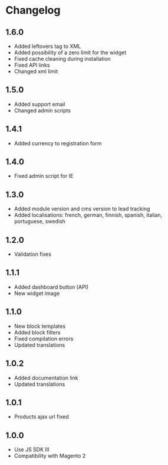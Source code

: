 # Changelog

## 1.6.0
* Added leftovers tag to XML
* Added possibility of a zero limit for the widget
* Fixed cache cleaning during installation
* Fixed API links
* Changed xml limit

## 1.5.0
* Added support email
* Changed admin scripts

## 1.4.1
* Added currency to registration form

## 1.4.0
* Fixed admin script for IE

## 1.3.0
* Added module version and cms version to lead tracking
* Added localisations: french, german, finnish, spanish, italian, portuguese, swedish

## 1.2.0
* Validation fixes

## 1.1.1
* Added dashboard button (API)
* New widget image

## 1.1.0
* New block templates
* Added block filters
* Fixed compilation errors
* Updated translations

## 1.0.2
* Added documentation link
* Updated translations

## 1.0.1
* Products ajax url fixed

## 1.0.0
* Use JS SDK III
* Compatibility with Magento 2
